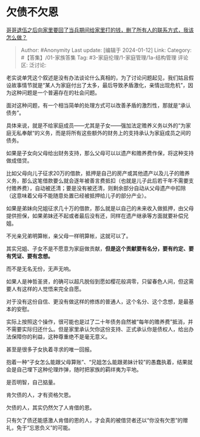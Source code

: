 # 欠债不欠恩
[哥哥退伍之后向家里要回了当兵期间给家里打的钱，删了所有人的联系方式，我该怎么做？](https://www.zhihu.com/question/637670125/answer/3358749773)

> Author: #Anonymity
> Last update: [编辑于 2024-01-12]
> Link:
> Category: #【答集】/01-家族答集
> Tag: #3-家庭伦理/1-家庭管理/1a-结构管理 
> 评论区:
> 泛讨论:

老实说单凭这个叙述是没有办法谈论什么真相的，为了讨论问题起见，我们姑且假设故事情节就是“某人为家庭付出了太多，最后导致矛盾激化，亲情出现危机”，因为这种问题是一个普遍存在的社会问题。

面对这种问题，有一个相当简单的处理方式可以改善矛盾的激烈性，那就是“承认债务”。

具体来说，就是不给家庭成员——尤其是子女——强加法定赡养义务以外的“为家庭无私奉献“的义务，而是将所有这些额外的财务上的支持承认为家庭成员之间的债务。

如果是子女向父母给出财务支持，那么父母可以以遗产和赡养费作保，将这种支持做成借贷。

比如父母向儿子征求20万的借款，抵押是自己的房产或其他遗产以及儿子的赡养义务，那么这笔借款要么就会逐年被善言费抵扣（也就是儿子此后若干年不需要支付赡养费），自动被还清；要是没有被还清，则剩余部分自动从父母遗产中扣除（这意味着父母不能随意处置已经被抵押给儿子的部分产业）。

如果是弟妹向兄姐征求几十万的借款，那么就是以自己的未来收入做抵押，由父母提供担保，如果弟妹还不起或者最后没有还，同样在遗产继承等方面就要补偿兄姐。

不光亲兄弟明算帐，亲父母一样明算帐，这就可以了。

其实兄姐、子女不是不愿意为家庭做贡献，**但是这个贡献要有名分，要有约定、要有凭证、要有念想。**

而不是无名无份，无声无响。

如果人是神哲圣贤，的确可以超凡脱俗到愿如樱花般凋零，只留春色人间，但这需要人有这样的人觉悟来完全自愿。

对于没有这份自信、更没有做这样的修炼的普通人，这个名分、这个念想，是最基本的安慰。

实际上按照这个操作，很可能也是过了二十年债务自然被“每年的赡养费”抵消，并不需要实际归还什么。但是家里承认欠你这份支持、正式承认你是债权人，给出办法保障你的利益，这种尊重绝不是毫无意义。

甚至是很多子女执着寻求的唯一回报。

抱着一种“子女怎么能跟父母算账”、“兄姐怎么能跟弟妹计较”的愚蠢执着，结果就会是自己埋下这种伦理炸弹，随时把家族的羁绊夷为平地。

是否明智，自己掂量。

肯欠债的人，才有资格欠恩。

欠债的人，其实仍然欠了人肯借的恩。

只有欠了债还能感激人肯借的恩的人，才会真的被借贷者还以“你没有欠恩”的赠礼，免于“忘恩负义”的可能。
